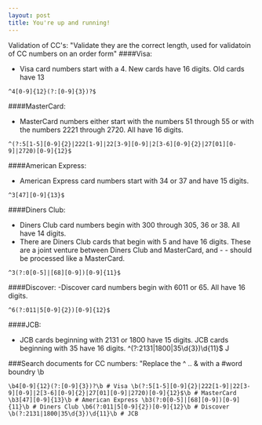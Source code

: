 ```yaml
---
layout: post
title: You're up and running!
---
```


Validation of CC's: "Validate they are the correct length, used for validatoin of CC numbers on an order form"
####Visa:
- Visa card numbers start with a 4. New cards have 16 digits. Old cards have 13 
```
^4[0-9]{12}(?:[0-9]{3})?$
```
####MasterCard:
- MasterCard numbers either start with the numbers 51 through 55 or with the numbers 2221 through 2720. All have 16 digits. 
```
^(?:5[1-5][0-9]{2}|222[1-9]|22[3-9][0-9]|2[3-6][0-9]{2}|27[01][0-9]|2720)[0-9]{12}$
```
####American Express:
- American Express card numbers start with 34 or 37 and have 15 digits.
```
^3[47][0-9]{13}$
```
####Diners Club:
- Diners Club card numbers begin with 300 through 305, 36 or 38. All have 14 digits.
- There are Diners Club cards that begin with 5 and have 16 digits. These are a joint venture between Diners Club and MasterCard, and - - should be processed like a MasterCard. 
```
^3(?:0[0-5]|[68][0-9])[0-9]{11}$
```
####Discover: 
-Discover card numbers begin with 6011 or 65. All have 16 digits.
```
^6(?:011|5[0-9]{2})[0-9]{12}$
```
####JCB:
- JCB cards beginning with 2131 or 1800 have 15 digits. JCB cards beginning with 35 have 16 digits. ^(?:2131|1800|35\d{3})\d{11}$ J



###Search documents for CC numbers: "Replace the ^ .. & with a #word boundry \b

```
\b4[0-9]{12}(?:[0-9]{3})?\b # Visa \b(?:5[1-5][0-9]{2}|222[1-9]|22[3-9][0-9]|2[3-6][0-9]{2}|27[01][0-9]|2720)[0-9]{12}$\b # MasterCard \b3[47][0-9]{13}\b # American Express \b3(?:0[0-5]|[68][0-9])[0-9]{11}\b # Diners Club \b6(?:011|5[0-9]{2})[0-9]{12}\b # Discover \b(?:2131|1800|35\d{3})\d{11}\b # JCB 
```
